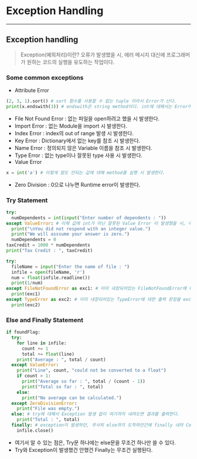 # Exception Handling
---
## Exception handling
> Exception(예외처리)이란? 오류가 발생했을 시, 에러 메시지 대신에 프로그래머가 원하는 코드의 실행을 유도하는 작업이다.  

### Some common exceptions
- Attribute Error
```python
(2, 3, 1).sort() # sort 함수를 사용할 수 없는 tuple 이라서 Error가 난다.
print(x.endswith(3)) # endswith은 string method이다. int에 대해서는 Error이 난다.
```
- File Not Found Error : 없는 파일을 open하려고 했을 시 발생한다.
- Import Error : 없는 Module을 import 시 발생한다.
- Index Error : index의 out of range 발생 시 발생한다.
- Key Error : Dictionary에서 없는 key를 참조 시 발생한다.
- Name Error : 정의되지 않은 Variable 이름을 참조 시 발생한다.
- Type Error : 없는 type이나 잘못된 type 사용 시 발생한다.
- Value Error
```python
x = int('a') # 이렇게 말도 안되는 값에 대해 method를 실행 시 발생한다.
```
- Zero Division : 0으로 나누면 Runtime error이 발생한다.

### Try Statement
```python
try:
  numDependents = int(input("Enter number of dependents : "))
except ValueError: # 이제 값에 int가 아닌 잘못된 Value Error 이 발생했을 시, 이 Code를 실행하게 된다.
  print("\nYou did not respond with an integer value.")
  print("We will asssume your answer is zero.")
  numDependents = 0
taxCredit = 1000 * numDependents
print("Tax Credit : ", taxCredit)
```

```python
try:
  fileName = input("Enter the name of file : ")
  infile = open(fileName, 'r')
  num = float(infile.readline())
  print(1/num)
except FileNotFoundError as exc1: # 이미 내장되어있는 FileNotFoundError에 대한 출력 문장을 exc1로 만든다.
  print(exc1)
except TypeError as exc2: # 이미 내장되어있는 TypeError에 대한 출력 문장을 exc2로 만든다.
  print(exc2)
```

### Else and Finally Statement
```python
if foundFlag:
  try:
    for line in infile:
      count += 1
      total += float(line)
    print("Average : ", total / count)
  except ValueError:
    print("Line", count, "could not be converted to a float")
    if count > 1:
      print("Average so far : ", total / (count - 1))
      print("Total so far : ", total)
    else:
      print("No average can be calculated.")
  except ZeroDivisionError:
    print("File was empty.")
  else: # try에 대해서 Exception 발생 없이 여기까지 내려오면 결과를 출력한다.
    print("Total : ", total)
  finally: # exception이 발생하던, 무사히 else까지 도착하던간에 finally 내의 Code는 무조건 실행된다.
    infile.close()
```
- 여기서 알 수 있는 점은, Try문 하나에는 else문을 무조건 하나만 쓸 수 있다.
- Try와 Exception이 발생했건 안했건 Finally는 무조건 실행된다.
